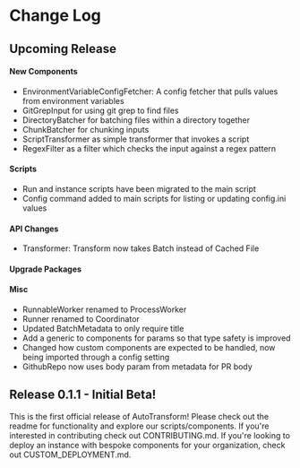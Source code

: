 # Change Log

## Upcoming Release

#### New Components

 - EnvironmentVariableConfigFetcher: A config fetcher that pulls values from environment variables
 - GitGrepInput for using git grep to find files
 - DirectoryBatcher for batching files within a directory together
 - ChunkBatcher for chunking inputs
 - ScriptTransformer as simple transformer that invokes a script
 - RegexFilter as a filter which checks the input against a regex pattern

#### Scripts

 - Run and instance scripts have been migrated to the main script
 - Config command added to main scripts for listing or updating config.ini values

#### API Changes

 - Transformer: Transform now takes Batch instead of Cached File

#### Upgrade Packages

#### Misc

- RunnableWorker renamed to ProcessWorker
- Runner renamed to Coordinator
- Updated BatchMetadata to only require title
- Add a generic to components for params so that type safety is improved
- Changed how custom components are expected to be handled, now being imported through a config setting
- GithubRepo now uses body param from metadata for PR body

## Release 0.1.1 - Initial Beta!

This is the first official release of AutoTransform! Please check out the readme for functionality and explore our scripts/components. If you're interested in contributing check out CONTRIBUTING.md. If you're looking to deploy an instance with bespoke components for your organization, check out CUSTOM_DEPLOYMENT.md.